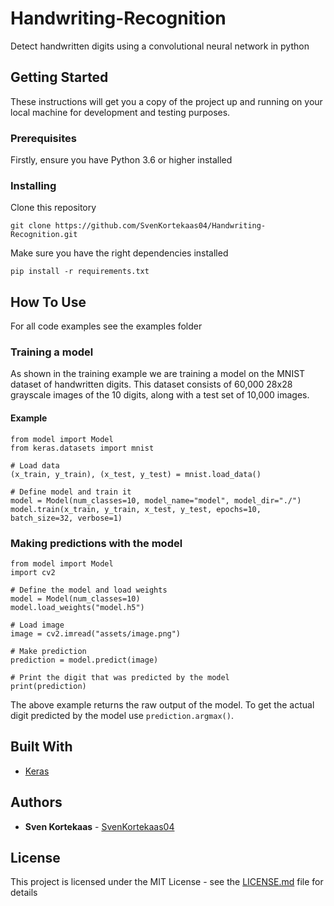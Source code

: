 # Handwriting-Recognition

Detect handwritten digits using a convolutional neural network in python

## Getting Started

These instructions will get you a copy of the project up and running on your local machine for development and testing purposes.

### Prerequisites

Firstly, ensure you have Python 3.6 or higher installed

### Installing

Clone this repository

```
git clone https://github.com/SvenKortekaas04/Handwriting-Recognition.git
```

Make sure you have the right dependencies installed

```
pip install -r requirements.txt
```

## How To Use

For all code examples see the examples folder

### Training a model

As shown in the training example we are training a model on the MNIST dataset of handwritten digits. This dataset consists of 60,000 28x28 grayscale images of the 10 digits, along with a test set of 10,000 images.

#### Example

```
from model import Model
from keras.datasets import mnist

# Load data
(x_train, y_train), (x_test, y_test) = mnist.load_data()

# Define model and train it
model = Model(num_classes=10, model_name="model", model_dir="./")
model.train(x_train, y_train, x_test, y_test, epochs=10, batch_size=32, verbose=1)
```

### Making predictions with the model

```
from model import Model
import cv2

# Define the model and load weights
model = Model(num_classes=10)
model.load_weights("model.h5")

# Load image
image = cv2.imread("assets/image.png")

# Make prediction
prediction = model.predict(image)

# Print the digit that was predicted by the model
print(prediction)
```

The above example returns the raw output of the model. To get the actual digit predicted by the model use `prediction.argmax()`.

## Built With

* [Keras](https://keras.io/)

## Authors

* **Sven Kortekaas** - [SvenKortekaas04](https://github.com/SvenKortekaas04)

## License

This project is licensed under the MIT License - see the [LICENSE.md](LICENSE.md) file for details
